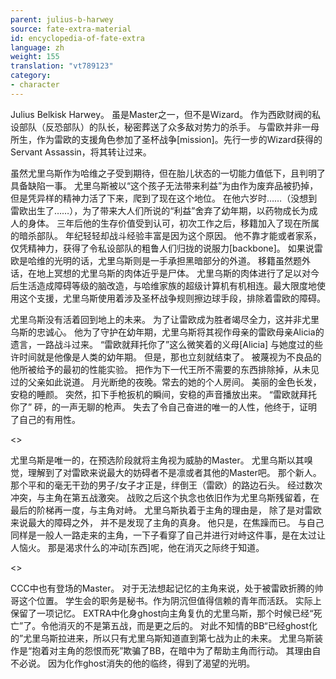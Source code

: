 ```yaml
---
parent: julius-b-harwey
source: fate-extra-material
id: encyclopedia-of-fate-extra
language: zh
weight: 155
translation: "vt789123"
category:
- character
---
```


Julius Belkisk Harwey。
虽是Master之一，但不是Wizard。
作为西欧财阀的私设部队（反恐部队）的队长，秘密葬送了众多敌对势力的杀手。
与雷欧并非一母所生，作为雷欧的支援角色参加了圣杯战争[mission]。先行一步的Wizard获得的Servant Assassin，将其转让过来。

虽然尤里乌斯作为哈维之子受到期待，但在胎儿状态的一切能力值低下，且判明了具备缺陷一事。
尤里乌斯被以“这个孩子无法带来利益”为由作为废弃品被扔掉，但是凭异样的精神力活了下来，爬到了现在这个地位。
在他六岁时……（没想到雷欧出生了……），为了带来大人们所说的“利益”舍弃了幼年期，以药物成长为成人的身体。
三年后他的生存价值受到认可，初次工作之后，移籍加入了现在所属的暗杀部队。
年纪轻轻却战斗经验丰富是因为这个原因。
他不靠才能或者家系，仅凭精神力，获得了令私设部队的粗鲁人们归拢的说服力[backbone]。
如果说雷欧是哈维的光明的话，尤里乌斯则是一手承担黑暗部分的外道。
移籍虽然题外话，在地上冥想的尤里乌斯的肉体近乎是尸体。
尤里乌斯的肉体进行了足以对今后生活造成障碍等级的脑改造，与哈维家族的超级计算机有机相连。最大限度地使用这个支援，尤里乌斯使用着涉及圣杯战争规则擦边球手段，排除着雷欧的障碍。

尤里乌斯没有活着回到地上的未来。
为了让雷欧成为胜者竭尽全力，这并非尤里乌斯的忠诚心。
他为了守护在幼年期，尤里乌斯将其视作母亲的雷欧母亲Alicia的遗言，一路战斗过来。
“雷欧就拜托你了”这么微笑着的义母[Alicia]
与她度过的些许时间就是他像是人类的幼年期。
但是，那也立刻就结束了。
被蔑视为不良品的他所被给予的最初的性能实验。
把作为下一代王所不需要的东西排除掉，从未见过的父亲如此说道。
月光断绝的夜晚。常去的她的个人房间。
美丽的金色长发，安稳的睡颜。
突然，扣下手枪扳机的瞬间，安稳的声音播放出来。
“雷欧就拜托你了”
砰，的一声无聊的枪声。
失去了令自己奋进的唯一的人性，他终于，证明了自己的有用性。

<>

尤里乌斯是唯一的，在预选阶段就将主角视为威胁的Master。
尤里乌斯以其嗅觉，理解到了对雷欧来说最大的妨碍者不是凛或者其他的Master吧。
那个新人。那个平和的毫无干劲的男子/女子才正是，绊倒王（雷欧）的路边石头。
经过数次冲突，与主角在第五战激突。
战败之后这个执念也依旧作为尤里乌斯残留着，在最后的阶梯再一度，与主角对峙。
尤里乌斯执着于主角的理由是，
除了是对雷欧来说最大的障碍之外，
并不是发现了主角的真身。
他只是，在焦躁而已。
与自己同样是一般人一路走来的主角，一下子看穿了自己并进行对峙这件事，是在太过让人恼火。
那是渴求什么的冲动[东西]呢，他在消灭之际终于知道。

<>

CCC中也有登场的Master。
对于无法想起记忆的主角来说，处于被雷欧折腾的帅哥这个位置。
学生会的职务是秘书。作为阴沉但值得信赖的青年而活跃。
实际上保留了一项记忆。
EXTRA中化身ghost向主角复仇的尤里乌斯，那个时候已经“死亡”了。令他消灭的不是第五战，而是更之后的。
对此不知情的BB“已经ghost化的”尤里乌斯拉进来，所以只有尤里乌斯知道直到第七战为止的未来。
尤里乌斯装作是“抱着对主角的怨恨而死”欺骗了BB，在暗中为了帮助主角而行动。
其理由自不必说。
因为化作ghost消失的他的临终，得到了渴望的光明。
